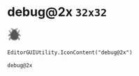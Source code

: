 # debug@2x `32x32`
<img src="/img/debug.png" width=32 height=32>

``` CSharp
EditorGUIUtility.IconContent("debug@2x")
```
```
debug@2x
```
